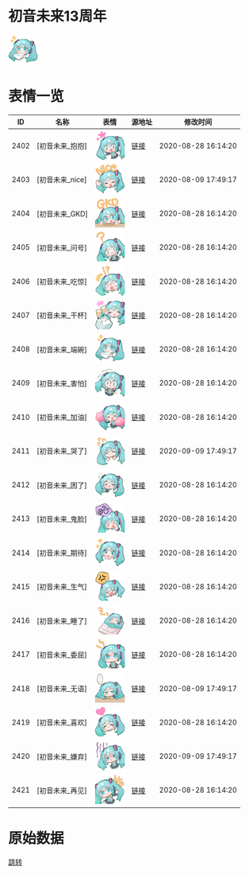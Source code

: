 # 初音未来13周年

<img src="./cover.png" height="60" alt="cover" />

# 表情一览

|ID|名称|表情|源地址|修改时间|
|----|----|----|----|----|
|2402|[初音未来_抱抱]|<img src="./pic/002402_%5B初音未来_抱抱%5D.png" height="60" alt="抱抱"/>|[链接](http://i0.hdslb.com/bfs/emote/193259652bf6d72a9c52f8111fcd412b31d79298.png)|2020-08-28 16:14:20|
|2403|[初音未来_nice]|<img src="./pic/002403_%5B初音未来_nice%5D.png" height="60" alt="nice"/>|[链接](http://i0.hdslb.com/bfs/emote/7f3445c37e0cacaeeeb9a9bbbc7138872ddfbc19.png)|2020-08-09 17:49:17|
|2404|[初音未来_GKD]|<img src="./pic/002404_%5B初音未来_GKD%5D.png" height="60" alt="GKD"/>|[链接](http://i0.hdslb.com/bfs/emote/44caa7ec800837d8860482c214ac792f4c37c490.png)|2020-08-28 16:14:20|
|2405|[初音未来_问号]|<img src="./pic/002405_%5B初音未来_问号%5D.png" height="60" alt="问号"/>|[链接](http://i0.hdslb.com/bfs/emote/eaa4e51f78ff3ba6b7a1606d0fb44482515b4424.png)|2020-08-28 16:14:20|
|2406|[初音未来_吃惊]|<img src="./pic/002406_%5B初音未来_吃惊%5D.png" height="60" alt="吃惊"/>|[链接](http://i0.hdslb.com/bfs/emote/4c262d6c0686391ef129f0c2dcca0a600018f47d.png)|2020-08-28 16:14:20|
|2407|[初音未来_干杯]|<img src="./pic/002407_%5B初音未来_干杯%5D.png" height="60" alt="干杯"/>|[链接](http://i0.hdslb.com/bfs/emote/c5d1de20038102c003c04bb7505de51b91e39fd5.png)|2020-08-28 16:14:20|
|2408|[初音未来_端碗]|<img src="./pic/002408_%5B初音未来_端碗%5D.png" height="60" alt="端碗"/>|[链接](http://i0.hdslb.com/bfs/emote/3de27d6f8e01b1a8db09a64a56d3a744b33ad435.png)|2020-08-28 16:14:20|
|2409|[初音未来_害怕]|<img src="./pic/002409_%5B初音未来_害怕%5D.png" height="60" alt="害怕"/>|[链接](http://i0.hdslb.com/bfs/emote/7fedbd2eb20d6e30985b02c086392f1386db2b9c.png)|2020-08-28 16:14:20|
|2410|[初音未来_加油]|<img src="./pic/002410_%5B初音未来_加油%5D.png" height="60" alt="加油"/>|[链接](http://i0.hdslb.com/bfs/emote/4943a9be0a3134125c7d585b4dafde79a9a1990a.png)|2020-08-28 16:14:20|
|2411|[初音未来_哭了]|<img src="./pic/002411_%5B初音未来_哭了%5D.png" height="60" alt="哭了"/>|[链接](http://i0.hdslb.com/bfs/emote/db9b01e5808967a32ed644b490ab47faf0f29ce3.png)|2020-09-09 17:49:17|
|2412|[初音未来_困了]|<img src="./pic/002412_%5B初音未来_困了%5D.png" height="60" alt="困了"/>|[链接](http://i0.hdslb.com/bfs/emote/3d442c1d2acc751489ec43d55e5d3b7042e49910.png)|2020-08-28 16:14:20|
|2413|[初音未来_鬼脸]|<img src="./pic/002413_%5B初音未来_鬼脸%5D.png" height="60" alt="鬼脸"/>|[链接](http://i0.hdslb.com/bfs/emote/91b2bb5d0db1a668f3269059a809e5330f0a2bd0.png)|2020-08-28 16:14:20|
|2414|[初音未来_期待]|<img src="./pic/002414_%5B初音未来_期待%5D.png" height="60" alt="期待"/>|[链接](http://i0.hdslb.com/bfs/emote/f361daba4c64775b05f45fd241eb43072258accd.png)|2020-08-28 16:14:20|
|2415|[初音未来_生气]|<img src="./pic/002415_%5B初音未来_生气%5D.png" height="60" alt="生气"/>|[链接](http://i0.hdslb.com/bfs/emote/c527e61be20dfbddcb21d9c07a26b161b01ecacc.png)|2020-08-28 16:14:20|
|2416|[初音未来_睡了]|<img src="./pic/002416_%5B初音未来_睡了%5D.png" height="60" alt="睡了"/>|[链接](http://i0.hdslb.com/bfs/emote/f9c2088fe82105c0d912e2b3a6c6db52cb1abf7f.png)|2020-08-28 16:14:20|
|2417|[初音未来_委屈]|<img src="./pic/002417_%5B初音未来_委屈%5D.png" height="60" alt="委屈"/>|[链接](http://i0.hdslb.com/bfs/emote/55023c31259200e5c821cac526b36e527f455d43.png)|2020-08-28 16:14:20|
|2418|[初音未来_无语]|<img src="./pic/002418_%5B初音未来_无语%5D.png" height="60" alt="无语"/>|[链接](http://i0.hdslb.com/bfs/emote/3e32d47239d8f8f8c70cf58cc79f0f8f17383a23.png)|2020-08-09 17:49:17|
|2419|[初音未来_喜欢]|<img src="./pic/002419_%5B初音未来_喜欢%5D.png" height="60" alt="喜欢"/>|[链接](http://i0.hdslb.com/bfs/emote/6b4afbd2addead54037ba31988e8631a7fb9956a.png)|2020-08-28 16:14:20|
|2420|[初音未来_嫌弃]|<img src="./pic/002420_%5B初音未来_嫌弃%5D.png" height="60" alt="嫌弃"/>|[链接](http://i0.hdslb.com/bfs/emote/6560007ff02d8261dc36a55c58601cf8d7d2a680.png)|2020-09-09 17:49:17|
|2421|[初音未来_再见]|<img src="./pic/002421_%5B初音未来_再见%5D.png" height="60" alt="再见"/>|[链接](http://i0.hdslb.com/bfs/emote/06094b87ef45f7513bb4c22e049612d62cd5cd8e.png)|2020-08-28 16:14:20|

# 原始数据

[跳转](./raw.json)

